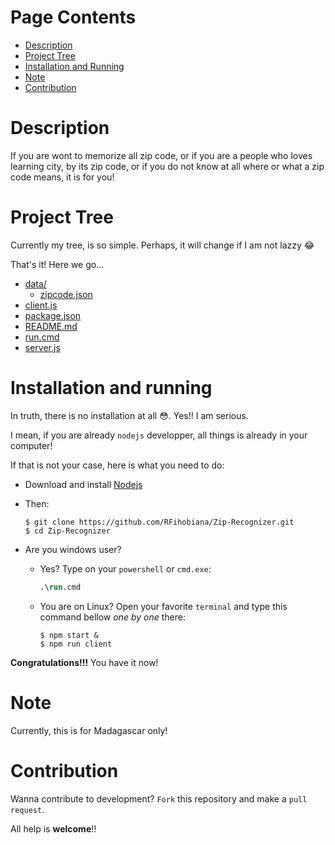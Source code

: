 # Page Contents

* [Description](#description)
* [Project Tree](#project-tree)
* [Installation and Running](#installation-and-running)
* [Note](#note)
* [Contribution](#contribution)

# Description

If you are wont to memorize all zip code, or if you are a people who loves learning city, by its zip code,
or if you do not know at all where or what a zip code means, it is for you!

# Project Tree

Currently my tree, is so simple. Perhaps, it will change if I am not lazzy 😂

That's it! Here we go...

* [data/](.\data)
  * [zipcode.json](.\data\zipcode.json)
* [client.js](.\client.js)
* [package.json](.\package.json)
* [README.md](.\README.md)
* [run.cmd](.\run.cmd)
* [server.js](.\server.js)

# Installation and running

In truth, there is no installation at all 😳. Yes!! I am serious.

I mean, if you are already `nodejs` developper, all things is already in your computer!

If that is not your case, here is what you need to do:
- Download and install [Nodejs](https://nodejs.org)
- Then:
    ```console
    $ git clone https://github.com/RFihobiana/Zip-Recognizer.git
    $ cd Zip-Recognizer
    ```
- Are you windows user? 

    - Yes? Type on your `powershell` or `cmd.exe`:
        ```ps
        .\run.cmd
        ```

    - You are on Linux? Open your favorite `terminal` and type this command bellow *one by one* there:
        ```console
        $ npm start &
        $ npm run client
        ```

**Congratulations!!!** You have it now!

# Note
Currently, this is for Madagascar only!

# Contribution
Wanna contribute to development?
`Fork` this repository and make a `pull request`.

All help is **welcome**!!
